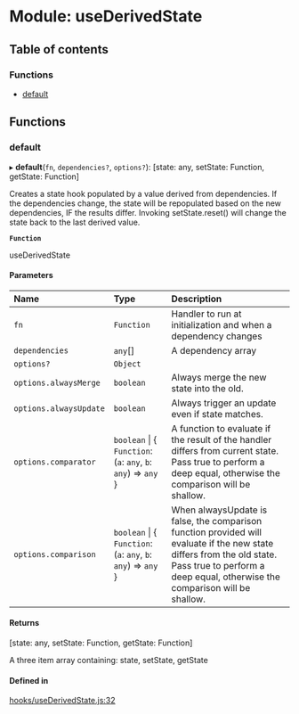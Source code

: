 # Module: useDerivedState

## Table of contents

### Functions

- [default](useDerivedState.md#default)

## Functions

### default

▸ **default**(`fn`, `dependencies?`, `options?`): [state: any, setState: Function, getState: Function]

Creates a state hook populated by a value derived from dependencies.
If the dependencies change, the state will be repopulated based on the
new dependencies, IF the results differ.
Invoking setState.reset() will change the state back to the last derived value.

**`Function`**

useDerivedState

#### Parameters

| Name | Type | Description |
| :------ | :------ | :------ |
| `fn` | `Function` | Handler to run at initialization and when a dependency changes |
| `dependencies` | `any`[] | A dependency array |
| `options?` | `Object` |  |
| `options.alwaysMerge` | `boolean` | Always merge the new state into the old. |
| `options.alwaysUpdate` | `boolean` | Always trigger an update even if state matches. |
| `options.comparator` | `boolean` \| { `Function`: (`a`: `any`, `b`: `any`) => `any`  } | A function to evaluate if the result of the handler differs from current state. Pass true to perform a deep equal, otherwise the comparison will be shallow. |
| `options.comparison` | `boolean` \| { `Function`: (`a`: `any`, `b`: `any`) => `any`  } | When alwaysUpdate is false, the comparison function provided will evaluate if the new state differs from the old state. Pass true to perform a deep equal, otherwise the comparison will be shallow. |

#### Returns

[state: any, setState: Function, getState: Function]

A three item
array containing: state, setState, getState

#### Defined in

[hooks/useDerivedState.js:32](https://github.com/Twipped/hooks/blob/f27aaa6/hooks/useDerivedState.js#L32)
